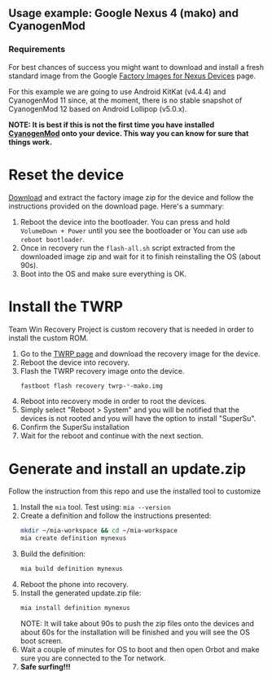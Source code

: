 
## Usage example: Google Nexus 4 (mako) and CyanogenMod

### Requirements
For best chances of success you might want to download and install a fresh
standard image from the Google [Factory Images for Nexus Devices](https://developers.google.com/android/nexus/images)
page.

For this example we are going to use Android KitKat (v4.4.4) and CyanogenMod 11
since, at the moment, there is no stable snapshot of CyanogenMod 12 based on
Android Lollipop (v5.0.x).

**NOTE: It is best if this is not the first time you have installed
[CyanogenMod](http://wiki.cyanogenmod.org/w/Install_CM_for_mako?setlang=en)
onto your device. This way you can know for sure that things work.**


# Reset the device
[Download](https://developers.google.com/android/nexus/images) and extract the
factory image zip for the device and follow the instructions provided on the
download page. Here's a summary:

1.  Reboot the device into the bootloader. You can press and hold `VolumeDown +
    Power` until you see the bootloader or You can use `adb reboot bootloader`.
2.  Once in recovery run the `flash-all.sh` script extracted from the downloaded
    image zip and wait for it to finish reinstalling the OS (about 90s).
3.  Boot into the OS and make sure everything is OK.


# Install the TWRP
Team Win Recovery Project is custom recovery that is needed in order to install
the custom ROM.

1.  Go to the [TWRP page](http://www.teamw.in/project/twrp2) and download the
    recovery image for the device.
2.  Reboot the device into recovery.
3.  Flash the TWRP recovery image onto the device.
    ```bash
    fastboot flash recovery twrp-*-mako.img
    ```
4.  Reboot into recovery mode in order to root the devices.
5.  Simply select "Reboot > System" and you will be notified that the devices
    is not rooted and you will have the option to install "SuperSu".
6.  Confirm the SuperSu installation
7.  Wait for the reboot and continue with the next section.


# Generate and install an update.zip
Follow the instruction from this repo and use the installed tool to customize

1.  Install the `mia` tool. Test using:
    `mia --version`
2.  Create a definition and follow the instructions presented:
    ```bash
    mkdir ~/mia-workspace && cd ~/mia-workspace
    mia create definition mynexus
    ```
3.  Build the definition:
    ```bash
    mia build definition mynexus
    ```
4.  Reboot the phone into recovery.
5.  Install the generated update.zip file:
    ```bash
    mia install definition mynexus
    ```
    NOTE: It will take about 90s to push the zip files onto the devices and
          about 60s for the installation will be finished and you will see the
          OS boot screen.
6.  Wait a couple of minutes for OS to boot and then open Orbot and make sure
    you are connected to the Tor network.
7.  **Safe surfing!!!**
